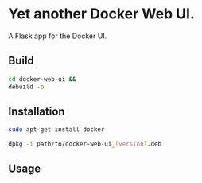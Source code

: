 # Yet another Docker Web UI.

A Flask app for the Docker UI.

## Build
```bash
cd docker-web-ui &&
debuild -b
```


## Installation
```bash
sudo apt-get install docker
```
```bash
dpkg -i path/to/docker-web-ui_[version].deb
```

## Usage
